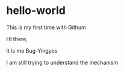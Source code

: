 # hello-world
This is my first time with Githum

HI there, 


It is me Bug-Yingyos


I am still trying to understand the mechanism
